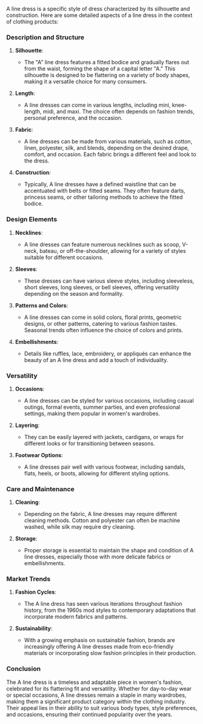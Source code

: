 A line dress is a specific style of dress characterized by its silhouette and construction. Here are some detailed aspects of a line dress in the context of clothing products:

### Description and Structure

1. **Silhouette**: 
   - The "A" line dress features a fitted bodice and gradually flares out from the waist, forming the shape of a capital letter "A." This silhouette is designed to be flattering on a variety of body shapes, making it a versatile choice for many consumers.
  
2. **Length**: 
   - A line dresses can come in various lengths, including mini, knee-length, midi, and maxi. The choice often depends on fashion trends, personal preference, and the occasion.

3. **Fabric**: 
   - A line dresses can be made from various materials, such as cotton, linen, polyester, silk, and blends, depending on the desired drape, comfort, and occasion. Each fabric brings a different feel and look to the dress.

4. **Construction**: 
   - Typically, A line dresses have a defined waistline that can be accentuated with belts or fitted seams. They often feature darts, princess seams, or other tailoring methods to achieve the fitted bodice.

### Design Elements

1. **Necklines**: 
   - A line dresses can feature numerous necklines such as scoop, V-neck, bateau, or off-the-shoulder, allowing for a variety of styles suitable for different occasions.

2. **Sleeves**: 
   - These dresses can have various sleeve styles, including sleeveless, short sleeves, long sleeves, or bell sleeves, offering versatility depending on the season and formality.

3. **Patterns and Colors**: 
   - A line dresses can come in solid colors, floral prints, geometric designs, or other patterns, catering to various fashion tastes. Seasonal trends often influence the choice of colors and prints.

4. **Embellishments**: 
   - Details like ruffles, lace, embroidery, or appliqués can enhance the beauty of an A line dress and add a touch of individuality.

### Versatility

1. **Occasions**: 
   - A line dresses can be styled for various occasions, including casual outings, formal events, summer parties, and even professional settings, making them popular in women's wardrobes.

2. **Layering**: 
   - They can be easily layered with jackets, cardigans, or wraps for different looks or for transitioning between seasons.

3. **Footwear Options**: 
   - A line dresses pair well with various footwear, including sandals, flats, heels, or boots, allowing for different styling options.

### Care and Maintenance

1. **Cleaning**: 
   - Depending on the fabric, A line dresses may require different cleaning methods. Cotton and polyester can often be machine washed, while silk may require dry cleaning.

2. **Storage**: 
   - Proper storage is essential to maintain the shape and condition of A line dresses, especially those with more delicate fabrics or embellishments.

### Market Trends

1. **Fashion Cycles**: 
   - The A line dress has seen various iterations throughout fashion history, from the 1960s mod styles to contemporary adaptations that incorporate modern fabrics and patterns.

2. **Sustainability**: 
   - With a growing emphasis on sustainable fashion, brands are increasingly offering A line dresses made from eco-friendly materials or incorporating slow fashion principles in their production.

### Conclusion

The A line dress is a timeless and adaptable piece in women's fashion, celebrated for its flattering fit and versatility. Whether for day-to-day wear or special occasions, A line dresses remain a staple in many wardrobes, making them a significant product category within the clothing industry. Their appeal lies in their ability to suit various body types, style preferences, and occasions, ensuring their continued popularity over the years.